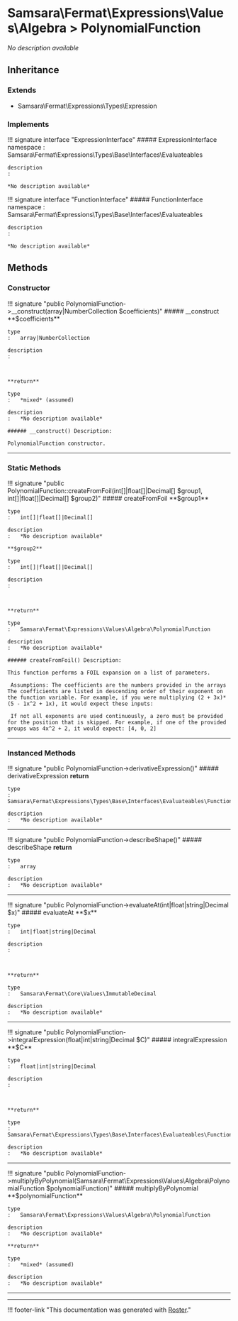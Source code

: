 # Samsara\Fermat\Expressions\Values\Algebra > PolynomialFunction

*No description available*


## Inheritance


### Extends

- Samsara\Fermat\Expressions\Types\Expression


### Implements

!!! signature interface "ExpressionInterface"
    ##### ExpressionInterface
    namespace
    :   Samsara\Fermat\Expressions\Types\Base\Interfaces\Evaluateables

    description
    :   

    *No description available*

!!! signature interface "FunctionInterface"
    ##### FunctionInterface
    namespace
    :   Samsara\Fermat\Expressions\Types\Base\Interfaces\Evaluateables

    description
    :   

    *No description available*



## Methods


### Constructor

!!! signature "public PolynomialFunction->__construct(array|NumberCollection $coefficients)"
    ##### __construct
    **$coefficients**

    type
    :   array|NumberCollection

    description
    :   
    
    

    **return**

    type
    :   *mixed* (assumed)

    description
    :   *No description available*

    ###### __construct() Description:

    PolynomialFunction constructor.
    
---



### Static Methods

!!! signature "public PolynomialFunction::createFromFoil(int[]|float[]|Decimal[] $group1, int[]|float[]|Decimal[] $group2)"
    ##### createFromFoil
    **$group1**

    type
    :   int[]|float[]|Decimal[]

    description
    :   *No description available*

    **$group2**

    type
    :   int[]|float[]|Decimal[]

    description
    :   
    
    

    **return**

    type
    :   Samsara\Fermat\Expressions\Values\Algebra\PolynomialFunction

    description
    :   *No description available*

    ###### createFromFoil() Description:

    This function performs a FOIL expansion on a list of parameters.
    
     Assumptions: The coefficients are the numbers provided in the arrays The coefficients are listed in descending order of their exponent on the function variable. For example, if you were multiplying (2 + 3x)*(5 - 1x^2 + 1x), it would expect these inputs:
    
     If not all exponents are used continuously, a zero must be provided for the position that is skipped. For example, if one of the provided groups was 4x^2 + 2, it would expect: [4, 0, 2]

---



### Instanced Methods

!!! signature "public PolynomialFunction->derivativeExpression()"
    ##### derivativeExpression
    **return**

    type
    :   Samsara\Fermat\Expressions\Types\Base\Interfaces\Evaluateables\FunctionInterface

    description
    :   *No description available*
    
---

!!! signature "public PolynomialFunction->describeShape()"
    ##### describeShape
    **return**

    type
    :   array

    description
    :   *No description available*
    
---

!!! signature "public PolynomialFunction->evaluateAt(int|float|string|Decimal $x)"
    ##### evaluateAt
    **$x**

    type
    :   int|float|string|Decimal

    description
    :   
    
    

    **return**

    type
    :   Samsara\Fermat\Core\Values\ImmutableDecimal

    description
    :   *No description available*
    
---

!!! signature "public PolynomialFunction->integralExpression(float|int|string|Decimal $C)"
    ##### integralExpression
    **$C**

    type
    :   float|int|string|Decimal

    description
    :   
    
    

    **return**

    type
    :   Samsara\Fermat\Expressions\Types\Base\Interfaces\Evaluateables\FunctionInterface

    description
    :   *No description available*
    
---

!!! signature "public PolynomialFunction->multiplyByPolynomial(Samsara\Fermat\Expressions\Values\Algebra\PolynomialFunction $polynomialFunction)"
    ##### multiplyByPolynomial
    **$polynomialFunction**

    type
    :   Samsara\Fermat\Expressions\Values\Algebra\PolynomialFunction

    description
    :   *No description available*

    **return**

    type
    :   *mixed* (assumed)

    description
    :   *No description available*
    
---




---
!!! footer-link "This documentation was generated with [Roster](https://jordanrl.github.io/Roster/)."